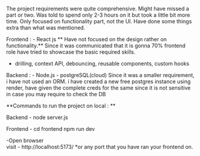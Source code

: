 The project requirements were quite comprehensive. Might have missed a part or two.
Was told to spend only 2-3 hours on it but took a little bit more time.
Only focused on functionality part, not the UI.
Have done some things extra than what was mentioned.

Frontend : - React js
** Have not focused on the design rather on functionality.**
Since it was communicated that it is gonna 70% frontend role have tried to showcase the basic required skills.

- drilling, context API, debouncing, reusable components, custom hooks

Backend : - Node.js - postgreSQL(cloud)
Since it was a smaller requirement, i have not used an ORM.
i have created a new free postgres instance using render, have given the complete creds for the same since it is not sensitive in case you may require to check the DB

**Commands to run the project on local : **

Backend -
node server.js

Frontend -
cd frontend
npm run dev

-Open browser  
visit - http://localhost:5173/
\*or any port that you have ran your frontend on.
